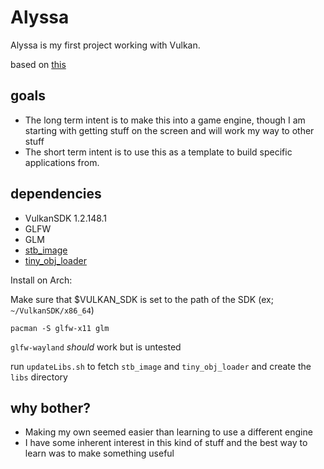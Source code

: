 # Alyssa
Alyssa is my first project working with Vulkan.

based on [this](https://vulkan-tutorial.com)

## goals
- The long term intent is to make this into a game engine, though I am starting with getting stuff on the screen and will work my way to other stuff
- The short term intent is to use this as a template to build specific applications from.

## dependencies
- VulkanSDK 1.2.148.1
- GLFW
- GLM
- [stb_image](https://github.com/nothings/stb/blob/master/stb_image.h)
- [tiny_obj_loader](https://github.com/tinyobjloader/tinyobjloader)

Install on Arch:

Make sure that $VULKAN_SDK is set to the path of the SDK (ex; `~/VulkanSDK/x86_64`)

`pacman -S glfw-x11 glm`

`glfw-wayland` *should* work but is untested

run `updateLibs.sh` to fetch `stb_image` and `tiny_obj_loader` and create the `libs` directory

## why bother?
- Making my own seemed easier than learning to use a different engine
- I have some inherent interest in this kind of stuff and the best way to learn was to make something useful